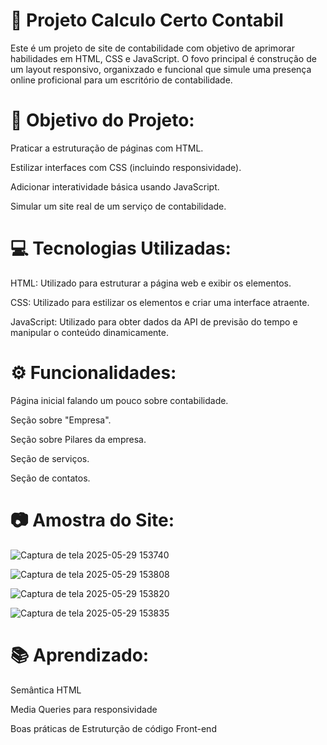 # 💼 Projeto Calculo Certo Contabil 

Este é um projeto de site de contabilidade com objetivo de aprimorar habilidades em HTML, CSS e JavaScript. O fovo principal é construção de um layout responsivo, organixzado e funcional que simule uma presença online proficional para um escritório de contabilidade. 


# 📌 Objetivo do Projeto: 


 Praticar a estruturação de páginas com HTML.

 Estilizar interfaces com CSS (incluindo responsividade).

 Adicionar interatividade básica usando JavaScript.

 Simular um site real de um serviço de contabilidade.



# 💻 Tecnologias Utilizadas: 


HTML: Utilizado para estruturar a página web e exibir os elementos.

CSS: Utilizado para estilizar os elementos e criar uma interface atraente.

JavaScript: Utilizado para obter dados da API de previsão do tempo e manipular o conteúdo dinamicamente.


# ⚙️ Funcionalidades:

Página inicial falando um pouco sobre contabilidade.

Seção sobre "Empresa".

Seção sobre Pilares da empresa.

Seção de serviços.

Seção de contatos.

# 📷 Amostra do Site:

![Captura de tela 2025-05-29 153740](https://github.com/user-attachments/assets/f0f1ba4e-b570-4150-a6b9-a4d09dcd7123)

![Captura de tela 2025-05-29 153808](https://github.com/user-attachments/assets/50e6a53d-993e-47a9-a538-bf432e09377d)

 ![Captura de tela 2025-05-29 153820](https://github.com/user-attachments/assets/6a666faf-4181-46b7-9f7f-3d90af226e3a)

![Captura de tela 2025-05-29 153835](https://github.com/user-attachments/assets/0b2521eb-8044-4bd0-bc3a-761553c2d60d)

# 📚 Aprendizado:

Semântica HTML

Media Queries para responsividade

Boas práticas de Estruturção de código Front-end







